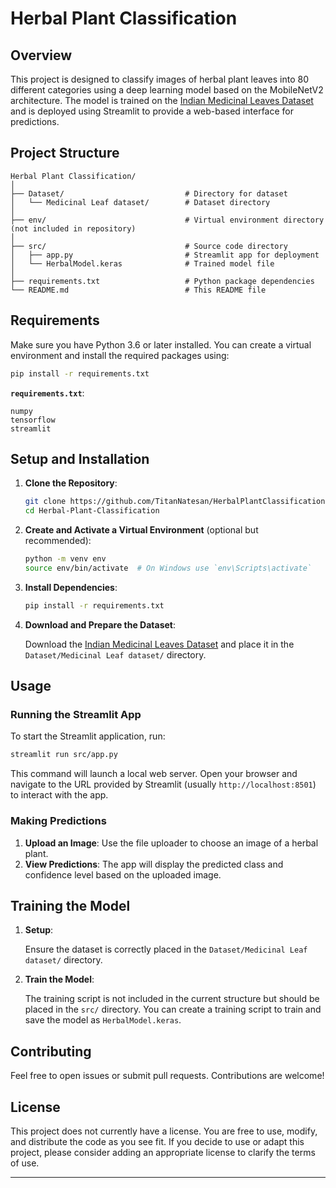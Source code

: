 # Herbal Plant Classification

## Overview

This project is designed to classify images of herbal plant leaves into 80 different categories using a deep learning model based on the MobileNetV2 architecture. The model is trained on the [Indian Medicinal Leaves Dataset](https://www.kaggle.com/datasets/aryashah2k/indian-medicinal-leaves-dataset) and is deployed using Streamlit to provide a web-based interface for predictions.

## Project Structure

```
Herbal Plant Classification/
│
├── Dataset/                           # Directory for dataset
│   └── Medicinal Leaf dataset/        # Dataset directory
│
├── env/                               # Virtual environment directory (not included in repository)
│
├── src/                               # Source code directory
│   ├── app.py                         # Streamlit app for deployment
│   └── HerbalModel.keras              # Trained model file
│
├── requirements.txt                   # Python package dependencies
└── README.md                          # This README file
```

## Requirements

Make sure you have Python 3.6 or later installed. You can create a virtual environment and install the required packages using:

```bash
pip install -r requirements.txt
```

**`requirements.txt`**:

```
numpy
tensorflow
streamlit
```

## Setup and Installation

1. **Clone the Repository**:

    ```bash
    git clone https://github.com/TitanNatesan/HerbalPlantClassification.git
    cd Herbal-Plant-Classification
    ```

2. **Create and Activate a Virtual Environment** (optional but recommended):

    ```bash
    python -m venv env
    source env/bin/activate  # On Windows use `env\Scripts\activate`
    ```

3. **Install Dependencies**:

    ```bash
    pip install -r requirements.txt
    ```

4. **Download and Prepare the Dataset**:

    Download the [Indian Medicinal Leaves Dataset](https://www.kaggle.com/datasets/aryashah2k/indian-medicinal-leaves-dataset) and place it in the `Dataset/Medicinal Leaf dataset/` directory.

## Usage

### Running the Streamlit App

To start the Streamlit application, run:

```bash
streamlit run src/app.py
```

This command will launch a local web server. Open your browser and navigate to the URL provided by Streamlit (usually `http://localhost:8501`) to interact with the app.

### Making Predictions

1. **Upload an Image**: Use the file uploader to choose an image of a herbal plant.
2. **View Predictions**: The app will display the predicted class and confidence level based on the uploaded image.

## Training the Model

1. **Setup**:

    Ensure the dataset is correctly placed in the `Dataset/Medicinal Leaf dataset/` directory.

2. **Train the Model**:

    The training script is not included in the current structure but should be placed in the `src/` directory. You can create a training script to train and save the model as `HerbalModel.keras`.

## Contributing

Feel free to open issues or submit pull requests. Contributions are welcome!

## License

This project does not currently have a license. You are free to use, modify, and distribute the code as you see fit. If you decide to use or adapt this project, please consider adding an appropriate license to clarify the terms of use.

---
